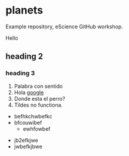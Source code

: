 # planets
Example repository, eScience GitHub workshop.

Hello
## heading 2
### heading 3

1. Palabra con sentido
1. Hola [google](www.google.nl)
2. Donde esta el perro?
3. Tildes no functiona.
  
* befhkchwbefkc
* bfcouwibef
  * ewhfowbef
- jb2efkjwe
- jwbefkjbwe
